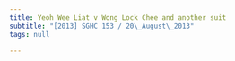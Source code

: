 ```yaml
---
title: Yeoh Wee Liat v Wong Lock Chee and another suit
subtitle: "[2013] SGHC 153 / 20\_August\_2013"
tags: null

---
```


